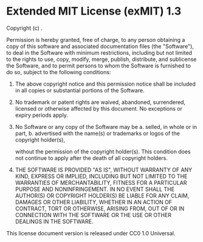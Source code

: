 # Extended MIT License (exMIT) 1.3

Copyright (c) <YEAR> <COPYRIGHT HOLDER>.

Permission is hereby granted, free of charge, to any person obtaining a copy of this 
software and associated documentation files (the "Software"), to deal in the Software with 
minimum restrictions, including but not limited to the rights to use, copy, modify, 
merge, publish, distribute, and sublicense the Software, and to permit persons to whom the 
Software is furnished to do so, subject to the following conditions:

1. The above copyright notice and this permission notice shall be included in all copies or 
substantial portions of the Software.

2. No trademark or patent rights are waived, abandoned, surrendered, licensed or otherwise 
affected by this document. No exceptions or expiry periods apply.

3. No Software or any copy of the Software may be
	a. selled, in whole or in part,
	b. advertised with the name(s) or trademarks or logos of the copyright holder(s),

	without the permission of the copyright holder(s). This condition does not continue 
	to apply after the death of all copyright holders.

4. THE SOFTWARE IS PROVIDED "AS IS", WITHOUT WARRANTY OF ANY KIND, EXPRESS OR IMPLIED, 
INCLUDING BUT NOT LIMITED TO THE WARRANTIES OF MERCHANTABILITY, FITNESS FOR A PARTICULAR 
PURPOSE AND NONINFRINGEMENT. IN NO EVENT SHALL THE AUTHOR(S) OR COPYRIGHT HOLDER(S) BE 
LIABLE FOR ANY CLAIM, DAMAGES OR OTHER LIABILITY, WHETHER IN AN ACTION OF CONTRACT, TORT OR 
OTHERWISE, ARISING FROM, OUT OF OR IN CONNECTION WITH THE SOFTWARE OR THE USE OR OTHER 
DEALINGS IN THE SOFTWARE.


This license document version is released under CC0 1.0 Universal.
